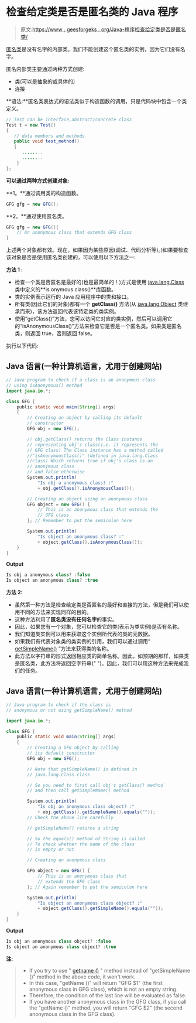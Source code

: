 # 检查给定类是否是匿名类的 Java 程序

> 原文:[https://www . geesforgeks . org/Java-程序检查给定类是否是匿名类/](https://www.geeksforgeeks.org/java-program-to-check-if-a-given-class-is-an-anonymous-class/)

[匿名类](https://www.geeksforgeeks.org/anonymous-inner-class-java/)是没有名字的内部类。我们不能创建这个匿名类的实例，因为它们没有名字。

匿名内部类主要通过两种方式创建:

*   类(可以是抽象的或具体的)
*   连接

**语法:**匿名类表达式的语法类似于构造函数的调用，只是代码块中包含一个类定义。

```java
// Test can be interface,abstract/concrete class
Test t = new Test() 
{
   // data members and methods
   public void test_method() 
   {
      ........
      ........
    }   
};
```

**可以通过两种方式创建对象:**

**1。**通过调用类的构造函数。

```java
GFG gfg = new GFG();
```

**2。**通过使用匿名类。

```java
GFG gfg = new GFG(){
    // An anonymous class that extends GFG class
}
```

上述两个对象都有效。现在，如果因为某些原因(调试、代码分析等)。)如果要检查该对象是否是使用匿名类创建的，可以使用以下方法之一:

**方法 1 :**

*   检查一个类是否匿名是最好的(也是最简单的！)方式是使用 [java.lang.Class](https://www.geeksforgeeks.org/java-lang-class-class-java-set-1/) 类中定义的**is onymous class()**库函数。
*   类的实例表示运行的 Java 应用程序中的类和接口。
*   所有类(因此它们的对象)都有一个 **getClass()** 方法(从 [java.lang.Object](https://www.geeksforgeeks.org/object-class-in-java/) 类继承而来)，该方法返回代表该特定类的类实例。
*   使用“getClass()”方法，您可以访问它对应的类实例，然后可以调用它的“isAnonymousClass()”方法来检查它是否是一个匿名类。如果类是匿名类，则返回 true，否则返回 false。

执行以下代码:

## Java 语言(一种计算机语言，尤用于创建网站)

```java
// Java program to check if a class is an anonymous class
// using isAnonymous() method
import java.io.*;

class GFG {
    public static void main(String[] args)
    {
        // Creating an object by calling its default
        // constructor
        GFG obj = new GFG();

        // obj.getClass() returns the Class instance
        // representing obj's class(i.e. it represents the
        // GFG class) The Class instance has a method called
        //"isAnonymousClass()" (defined in java.lang.Class
        //class) Which returns true if obj's class is an
        // anonymous class
        // and false otherwise
        System.out.println(
            "Is obj a anonymous class? :"
            + obj.getClass().isAnonymousClass());

        // Creating an object using an anonymous class
        GFG object = new GFG() {
            // This is an anonymous class that extends the
            // GFG class
        }; // Remember to put the semicolon here

        System.out.println(
            "Is object an anonymous class? :"
            + object.getClass().isAnonymousClass());
    }
}
```

**Output**

```java
Is obj a anonymous class? :false
Is object an anonymous class? :true
```

**方法 2:**

*   虽然第一种方法是检查给定类是否匿名的最好和直接的方法，但是我们可以使用不同的方法来实现同样的目的。
*   这种方法利用了**匿名类没有任何名字**的事实。
*   因此，如果您有一个对象，您可以检查它的类(表示为类实例)是否有名称。
*   我们知道类实例可以用来获取这个实例所代表的类的元数据。
*   如果我们有代表对象类的类实例的引用，我们可以通过调用“ [getSimpleName()](https://www.geeksforgeeks.org/class-getsimplename-method-in-java-with-examples/) ”方法来获得类的名称。
*   此方法以字符串的形式返回相应类的简单名称。因此，如预期的那样，如果类是匿名类，此方法将返回空字符串(" ")。因此，我们可以用这种方法来完成我们的任务。

## Java 语言(一种计算机语言，尤用于创建网站)

```java
// Java program to check if the class is 
// anonymous or not using getSimpleName() method

import java.io.*;

class GFG {
    public static void main(String[] args)
    {
        // Creating a GFG object by calling
        // its default constructor
        GFG obj = new GFG();

        // Note that getSimpleName() is defined in
        // java.lang.Class class

        // So you need to first call obj's getClass() method
        // and then call getSimpleName() method

        System.out.println(
            "Is obj an anonymous class object? :"
            + obj.getClass().getSimpleName().equals(""));
        // Check the above line carefully

        // getSimpleName() returns a string

        // So the equals() method of String is called
        // To check whether the name of the class
        // is empty or not

        // Creating an anonymous class

        GFG object = new GFG() {
            // This is an anonymous class that
            // extends the GFG class
        }; // Again remember to put the semicolon here

        System.out.println(
            "Is object an anonymous class object? :"
            + object.getClass().getSimpleName().equals(""));
    }
}
```

**Output**

```java
Is obj an anonymous class object? :false
Is object an anonymous class object? :true
```

**注:**

> *   If you try to use " [getname ()](https://www.geeksforgeeks.org/class-getname-method-in-java-with-examples/) " method instead of "getSimpleName ()" method in the above code, it won't work.
> *   In this case, "getName ()" will return "GFG $1" (the first anonymous class in GFG class), which is not an empty string.
> *   Therefore, the condition of the last line will be evaluated as false.
> *   If you have another anonymous class in the GFG class, if you call the "getName ()" method, you will return "GFG $2" (the second anonymous class in the GFG class).